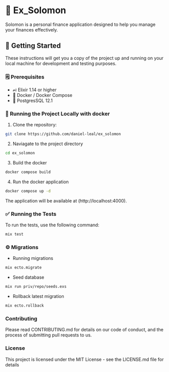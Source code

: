 # 🤑 Ex_Solomon

Solomon is a personal finance application designed to help you manage your finances effectively.

## 🚀 Getting Started

These instructions will get you a copy of the project up and running on your local machine for development and testing purposes.

### 🗒️ Prerequisites

- <img src="https://static-00.iconduck.com/assets.00/file-type-elixir-icon-329x512-ig4id7j1.png" alt="elixir-logo" width="12" /> Elixir 1.14 or higher
- 🐳 Docker / Docker Compose
- 🐘 PostgresSQL 12.1

### 🐳 Running the Project Locally with docker

1. Clone the repository:

```sh
git clone https://github.com/daniel-leal/ex_solomon
```

2. Naviagate to the project directory

```sh
cd ex_solomon
```

3. Build the docker

```sh
docker compose build
```

4. Run the docker application

```sh
docker compose up -d
```

The application will be available at (http://localhost:4000).

### ✅ Running the Tests

To run the tests, use the following command:

```sh
mix test
```


### ⚙️ Migrations

- Running migrations

```sh
mix ecto.migrate
```

- Seed database

```sh
mix run priv/repo/seeds.exs
```

- Rollback latest migration

```sh
mix ecto.rollback
```

### Contributing

Please read CONTRIBUTING.md for details on our code of conduct, and the process
of submitting pull requests to us.

### License

This project is licensed under the MIT License - see the LICENSE.md file for details
